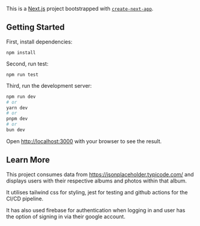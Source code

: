 This is a [Next.js](https://nextjs.org/) project bootstrapped with [`create-next-app`](https://github.com/vercel/next.js/tree/canary/packages/create-next-app).

## Getting Started

First, install dependencies:
```
npm install
```
Second, run test:
```
npm run test
```

Third, run the development server:


```bash
npm run dev
# or
yarn dev
# or
pnpm dev
# or
bun dev
```

Open [http://localhost:3000](http://localhost:3000) with your browser to see the result.



## Learn More

This project consumes data from https://jsonplaceholder.typicode.com/ and displays users with their respective albums and photos within that album.

It utilises tailwind css for styling, jest for testing and github actions for the CI/CD pipeline.

It has also used firebase for authentication when logging in and user has the option of signing in via their google account.

